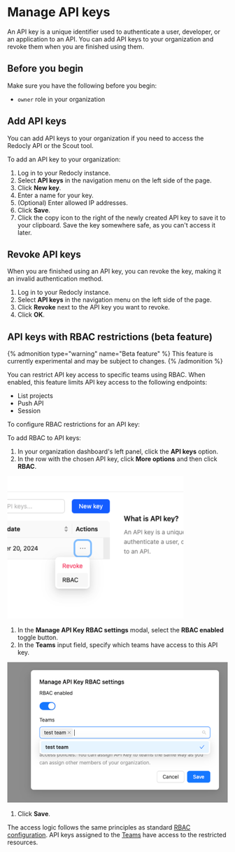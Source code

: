 # Manage API keys

An API key is a unique identifier used to authenticate a user, developer, or an application to an API.
You can add API keys to your organization and revoke them when you are finished using them.

## Before you begin

Make sure you have the following before you begin:

- `owner` role in your organization

## Add API keys

You can add API keys to your organization if you need to access the Redocly API or the Scout tool.

To add an API key to your organization:

1. Log in to your Redocly instance.
2. Select **API keys** in the navigation menu on the left side of the page.
3. Click **New key**.
4. Enter a name for your key.
5. (Optional) Enter allowed IP addresses.
6. Click **Save**.
7. Click the copy icon to the right of the newly created API key to save it to your clipboard.
   Save the key somewhere safe, as you can't access it later.

## Revoke API keys

When you are finished using an API key, you can revoke the key, making it an invalid authentication method.

1. Log in to your Redocly instance.
2. Select **API keys** in the navigation menu on the left side of the page.
3. Click **Revoke** next to the API key you want to revoke.
4. Click **OK**.

## API keys with RBAC restrictions (beta feature)

{% admonition type="warning" name="Beta feature" %}
This feature is currently experimental and may be subject to changes.
{% /admonition %}

You can restrict API key access to specific teams using RBAC. When enabled, this feature limits API key access to the following endpoints:

- List projects
- Push API
- Session

To configure RBAC restrictions for an API key:

To add RBAC to API keys:

1. In your organization dashboard's left panel, click the **API keys** option.
1. In the row with the chosen API key, click **More options**  and then click **RBAC**.

![API key RBAC menu](../images/api-key-rbac-menu.png)

1. In the **Manage API Key RBAC settings** modal, select the **RBAC enabled** toggle button.
1. In the **Teams** input field, specify which teams have access to this API key.

![API key RBAC settings](../images/api-key-rbac-settings.png)

1. Click **Save**.

The access logic follows the same principles as standard [RBAC configuration](../../access/rbac.md).
API keys assigned to the [Teams](./teams.md) have access to the restricted resources.
